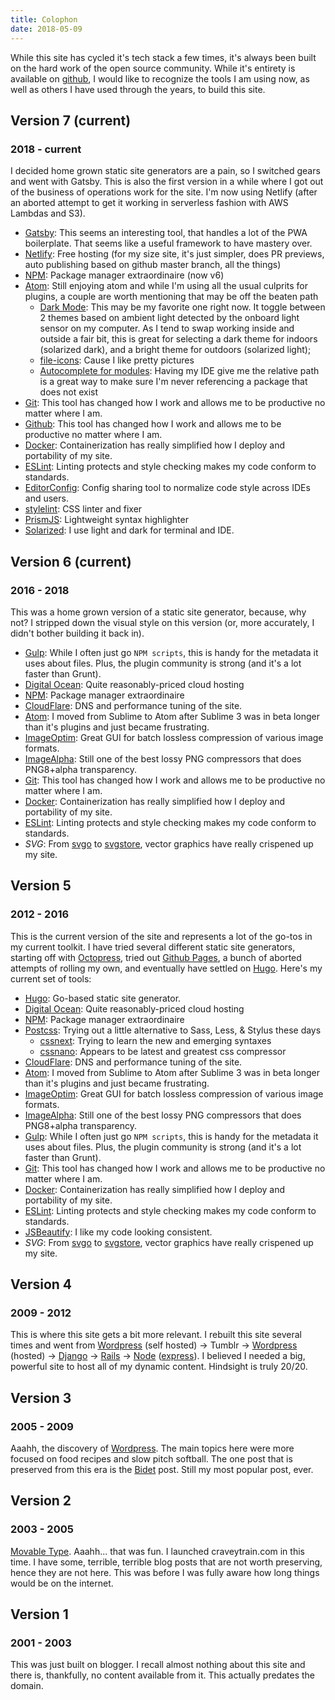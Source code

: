 ```yaml
---
title: Colophon
date: 2018-05-09
---
```


While this site has cycled it's tech stack a few times, it's always been built on the hard work of the open source community. While it's entirety is available on [github](http://github.com/craveytrain/craveytrain.com), I would like to recognize the tools I am using now, as well as others I have used through the years, to build this site.

## Version 7 (current)

### 2018 - current

I decided home grown static site generators are a pain, so I switched gears and went with Gatsby. This is also the first version in a while where I got out of the business of operations work for the site. I'm now using Netlify (after an aborted attempt to get it working in serverless fashion with AWS Lambdas and S3).

- [Gatsby](https://www.gatsbyjs.org/): This seems an interesting tool, that handles a lot of the PWA boilerplate. That seems like a useful framework to have mastery over.
- [Netlify](https://www.netlify.com/): Free hosting (for my size site, it's just simpler, does PR previews, auto publishing based on github master branch, all the things)
- [NPM](https://www.npmjs.com/): Package manager extraordinaire (now v6)
- [Atom](https://atom.io/): Still enjoying atom and while I'm using all the usual culprits for plugins, a couple are worth mentioning that may be off the beaten path
  - [Dark Mode](https://atom.io/packages/dark-mode): This may be my favorite one right now. It toggle between 2 themes based on ambient light detected by the onboard light sensor on my computer. As I tend to swap working inside and outside a fair bit, this is great for selecting a dark theme for indoors (solarized dark), and a bright theme for outdoors (solarized light);
  - [file-icons](https://atom.io/packages/file-icons): Cause I like pretty pictures
  - [Autocomplete for modules](https://atom.io/packages/autocomplete-modules): Having my IDE give me the relative path is a great way to make sure I'm never referencing a package that does not exist
- [Git](https://git-scm.com/): This tool has changed how I work and allows me to be productive no matter where I am.
- [Github](https://git-scm.com/): This tool has changed how I work and allows me to be productive no matter where I am.
- [Docker](https://github.com): Containerization has really simplified how I deploy and portability of my site.
- [ESLint](http://eslint.org/): Linting protects and style checking makes my code conform to standards.
- [EditorConfig](http://editorconfig.org/): Config sharing tool to normalize code style across IDEs and users.
- [stylelint](https://stylelint.io/): CSS linter and fixer
- [PrismJS](http://prismjs.com/): Lightweight syntax highlighter
- [Solarized](http://ethanschoonover.com/solarized): I use light and dark for terminal and IDE.

## Version 6 (current)

### 2016 - 2018

This was a home grown version of a static site generator, because, why not? I stripped down the visual style on this version (or, more accurately, I didn't bother building it back in).

- [Gulp](http://gulpjs.com/): While I often just go `NPM scripts`, this is handy for the metadata it uses about files. Plus, the plugin community is strong (and it's a lot faster than Grunt).
- [Digital Ocean](https://www.digitalocean.com/): Quite reasonably-priced cloud hosting
- [NPM](https://www.npmjs.com/): Package manager extraordinaire
- [CloudFlare](https://www.cloudflare.com/): DNS and performance tuning of the site.
- [Atom](https://atom.io/): I moved from Sublime to Atom after Sublime 3 was in beta longer than it's plugins and just became frustrating.
- [ImageOptim](https://imageoptim.com/mac): Great GUI for batch lossless compression of various image formats.
- [ImageAlpha](https://pngmini.com/): Still one of the best lossy PNG compressors that does PNG8+alpha transparency.
- [Git](https://git-scm.com/): This tool has changed how I work and allows me to be productive no matter where I am.
- [Docker](https://www.docker.com/): Containerization has really simplified how I deploy and portability of my site.
- [ESLint](http://eslint.org/): Linting protects and style checking makes my code conform to standards.
- _SVG_: From [svgo](https://github.com/svg/svgo) to [svgstore](https://github.com/w0rm/gulp-svgstore), vector graphics have really crispened up my site.

## Version 5

### 2012 - 2016

This is the current version of the site and represents a lot of the go-tos in my current toolkit. I have tried several different static site generators, starting off with [Octopress](http://octopress.org/), tried out [Github Pages](https://pages.github.com/), a bunch of aborted attempts of rolling my own, and eventually have settled on [Hugo](https://gohugo.io/). Here's my current set of tools:

- [Hugo](https://gohugo.io/): Go-based static site generator.
- [Digital Ocean](https://www.digitalocean.com/): Quite reasonably-priced cloud hosting
- [NPM](https://www.npmjs.com/): Package manager extraordinaire
- [Postcss](http://postcss.org/): Trying out a little alternative to Sass, Less, & Stylus these days
  - [cssnext](http://cssnext.io/): Trying to learn the new and emerging syntaxes
  - [cssnano](http://cssnano.co/): Appears to be latest and greatest css compressor
- [CloudFlare](https://www.cloudflare.com/): DNS and performance tuning of the site.
- [Atom](https://atom.io/): I moved from Sublime to Atom after Sublime 3 was in beta longer than it's plugins and just became frustrating.
- [ImageOptim](https://imageoptim.com/mac): Great GUI for batch lossless compression of various image formats.
- [ImageAlpha](https://pngmini.com/): Still one of the best lossy PNG compressors that does PNG8+alpha transparency.
- [Gulp](http://gulpjs.com/): While I often just go `NPM scripts`, this is handy for the metadata it uses about files. Plus, the plugin community is strong (and it's a lot faster than Grunt).
- [Git](https://git-scm.com/): This tool has changed how I work and allows me to be productive no matter where I am.
- [Docker](https://www.docker.com/): Containerization has really simplified how I deploy and portability of my site.
- [ESLint](http://eslint.org/): Linting protects and style checking makes my code conform to standards.
- [JSBeautify](https://github.com/beautify-web/js-beautify): I like my code looking consistent.
- _SVG_: From [svgo](https://github.com/svg/svgo) to [svgstore](https://github.com/w0rm/gulp-svgstore), vector graphics have really crispened up my site.

## Version 4

### 2009 - 2012

This is where this site gets a bit more relevant. I rebuilt this site several times and went from [Wordpress](https://wordpress.org/) (self hosted) -> Tumblr -> [Wordpress](https://wordpress.com/) (hosted) -> [Django](https://www.djangoproject.com/) -> [Rails](http://rubyonrails.org/) -> [Node](https://nodejs.org/en/) ([express](http://expressjs.com/)). I believed I needed a big, powerful site to host all of my dynamic content. Hindsight is truly 20/20.

## Version 3

### 2005 - 2009

Aaahh, the discovery of [Wordpress](https://wordpress.org/). The main topics here were more focused on food recipes and slow pitch softball. The one post that is preserved from this era is the [Bidet](/posts/bidet) post. Still my most popular post, ever.

## Version 2

### 2003 - 2005

[Movable Type](https://movabletype.org/). Aaahh... that was fun. I launched craveytrain.com in this time. I have some, terrible, terrible blog posts that are not worth preserving, hence they are not here. This was before I was fully aware how long things would be on the internet.

## Version 1

### 2001 - 2003

This was just built on blogger. I recall almost nothing about this site and there is, thankfully, no content available from it. This actually predates the domain.
